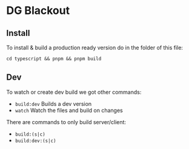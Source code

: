 # DG Blackout

## Install
To install & build a production ready version do in the folder of this file:
```shell
cd typescript && pnpm && pnpm build
```

## Dev
To watch or create dev build we got other commands:
- `build:dev` Builds a dev version
- `watch` Watch the files and build on changes

There are commands to only build server/client:
- `build:(s|c)`
- `build:dev:(s|c)`
